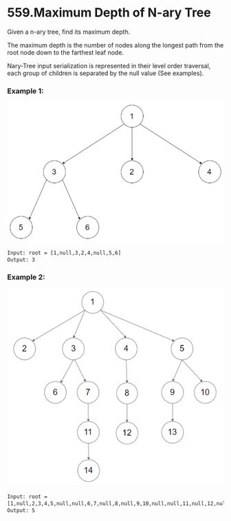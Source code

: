 # 559.Maximum Depth of N-ary Tree
Given a n-ary tree, find its maximum depth.

The maximum depth is the number of nodes along the longest path from the root node down to the farthest leaf node.

Nary-Tree input serialization is represented in their level order traversal, each group of children is separated by the null value (See examples).

### Example 1:
![narytreeexample.png](../narytreeexample.png)
``` 
Input: root = [1,null,3,2,4,null,5,6]
Output: 3
```
### Example 2:
![sample_4_964.png](../sample_4_964.png)
``` 
Input: root = [1,null,2,3,4,5,null,null,6,7,null,8,null,9,10,null,null,11,null,12,null,13,null,null,14]
Output: 5
```
